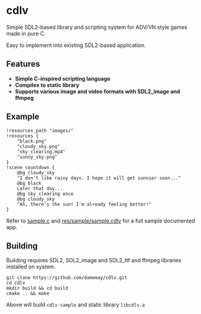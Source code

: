 # cdlv
Simple SDL2-based library and scripting system for ADV/VN style games made in pure C.

Easy to implement into existing SDL2-based application.

## Features
- **Simple C-inspired scripting language**
- **Compiles to static library**
- **Supports various image and video formats with SDL2_image and ffmpeg**

## Example
```
!resources_path "images/"
!resources {
    "black.png"
    "cloudy_sky.png"
    "sky_clearing.mp4"
    "sunny_sky.png"
}
!scene countdown {
    @bg cloudy_sky
    "I don't like rainy days. I hope it will get sunnier soon..."
    @bg black
    Later that day...
    @bg sky_clearing once
    @bg cloudy_sky
    "Ah, there's the sun! I'm already feeling better!"
}
```
Refer to [sample.c](sample.c) and [res/sample/sample.cdlv](res/sample/sample.cdlv) for a full sample documented app.

## Building
Building requires SDL2, SDL2_image and SDL2_ttf and ffmpeg libraries installed on system.

```
git clone https://github.com/damemay/cdlv.git
cd cdlv
mkdir build && cd build
cmake .. && make
```

Above will build `cdlv-sample` and static library `libcdlv.a`
